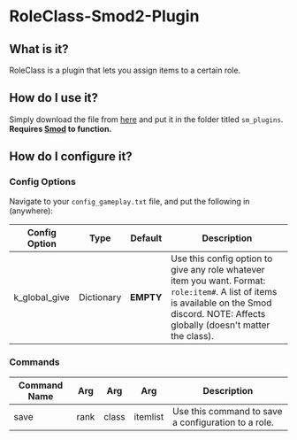 # RoleClass-Smod2-Plugin

## What is it?
RoleClass is a plugin that lets you assign items to a certain role.

## How do I use it?
Simply download the file from [here](https://github.com/lordofkhaos/RoleClass-Smod2-Plugin/releases/latest) and put it in the folder titled `sm_plugins`. **Requires [Smod](https://github.com/Grover-c13/Smod2) to function.**

## How do I configure it?

### Config Options
Navigate to your `config_gameplay.txt` file, and put the following in (anywhere):

| Config Option  | Type | Default | Description |
| ------------- | ------------- | ------------- | ------------- |
| k_global_give  | Dictionary  | **EMPTY** | Use this config option to give any role whatever item you want. Format: `role:item#`. A list of items is available on the Smod discord. NOTE: Affects globally (doesn't matter the class). |

### Commands
| Command Name  | Arg | Arg | Arg | Description |
| ------------- | ------------- | ------------- | ------------- | ------------- |
| save | rank  | class | itemlist | Use this command to save a configuration to a role. |
